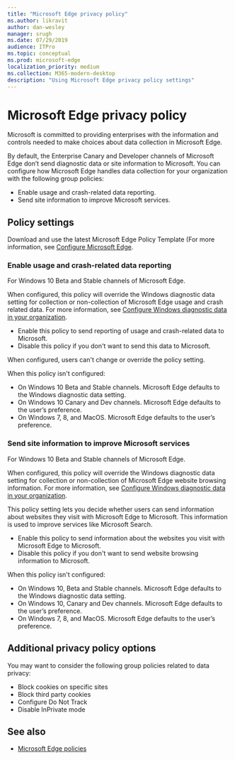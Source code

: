 ```yaml
---
title: "Microsoft Edge privacy policy"
ms.author: likravit
author: dan-wesley
manager: srugh
ms.date: 07/29/2019
audience: ITPro
ms.topic: conceptual
ms.prod: microsoft-edge
localization_priority: medium
ms.collection: M365-modern-desktop
description: "Using Microsoft Edge privacy policy settings"
---
```


# Microsoft Edge privacy policy

Microsoft is committed to providing enterprises with the information and controls needed to make choices about data collection in Microsoft Edge.

By default, the Enterprise Canary and Developer channels of Microsoft Edge don’t send diagnostic data or site information to Microsoft. You can configure how Microsoft Edge handles data collection for your organization with the following group policies:

- Enable usage and crash-related data reporting.
- Send site information to improve Microsoft services.

## Policy settings

Download and use the latest Microsoft Edge Policy Template (For more information, see [Configure Microsoft Edge](configure-microsoft-edge.md).

### Enable usage and crash-related data reporting

For Windows 10 Beta and Stable channels of Microsoft Edge.

When configured, this policy will override the Windows diagnostic data setting for collection or non-collection of Microsoft Edge usage and crash related data. For more information, see [Configure Windows diagnostic data in your organization](https://go.microsoft.com/fwlink/?linkid=2099569).

- Enable this policy to send reporting of usage and crash-related data to Microsoft.
- Disable this policy if you don't want to send this data to Microsoft.

When configured, users can't change or override the policy setting.

When this policy isn't configured:

- On Windows 10 Beta and Stable channels. Microsoft Edge defaults to the Windows diagnostic data setting.
- On Windows 10 Canary and Dev channels. Microsoft Edge defaults to the user’s preference.
- On Windows 7, 8, and MacOS. Microsoft Edge defaults to the user’s preference.

### Send site information to improve Microsoft services

For Windows 10 Beta and Stable channels of Microsoft Edge.

When configured, this policy will override the Windows diagnostic data setting for collection or non-collection of Microsoft Edge website browsing information. For more information, see [Configure Windows diagnostic data in your organization](https://go.microsoft.com/fwlink/?linkid=2099569).

This policy setting lets you decide whether users can send information about websites they visit with Microsoft Edge to Microsoft. This information is used to improve services like Microsoft Search.

- Enable this policy to send information about the websites you visit with Microsoft Edge to Microsoft.
- Disable this policy if you don't want to send website browsing information to Microsoft.

When this policy isn't configured:

- On Windows 10, Beta and Stable channels. Microsoft Edge defaults to the Windows diagnostic data setting.
- On Windows 10, Canary and Dev channels. Microsoft Edge defaults to the user’s preference.
- On Windows 7, 8, and MacOS. Microsoft Edge defaults to the user’s preference.

## Additional privacy policy options

You may want to consider the following group policies related to data privacy:

- Block cookies on specific sites
- Block third party cookies
- Configure Do Not Track
- Disable InPrivate mode

## See also

- [Microsoft Edge policies](microsoft-edge-policies.md)

